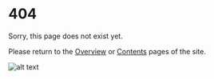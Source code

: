 # 404

Sorry, this page does not exist yet.

Please return to the [Overview](/procfwk/index) or [Contents](/procfwk/contents) pages of the site.

![alt text](https://mrpaulandrew.github.io/procfwk/overview.png "ADF.procfwk Icon")
